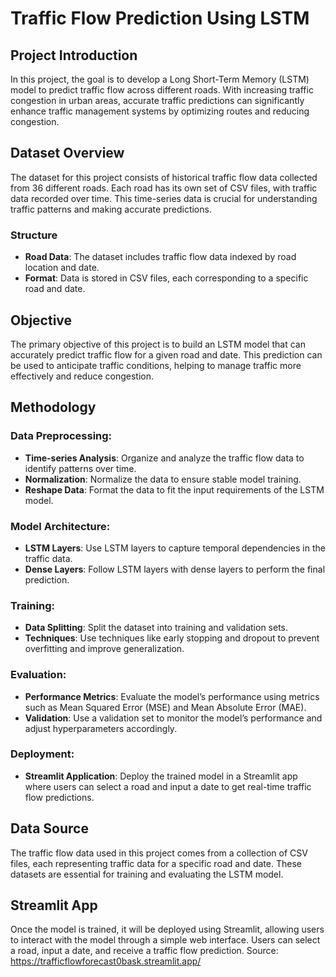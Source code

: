 # Traffic Flow Prediction Using LSTM

## Project Introduction

In this project, the goal is to develop a Long Short-Term Memory (LSTM) model to predict traffic flow across different roads. With increasing traffic congestion in urban areas, accurate traffic predictions can significantly enhance traffic management systems by optimizing routes and reducing congestion.

## Dataset Overview

The dataset for this project consists of historical traffic flow data collected from 36 different roads. Each road has its own set of CSV files, with traffic data recorded over time. This time-series data is crucial for understanding traffic patterns and making accurate predictions.

### Structure

- **Road Data**: The dataset includes traffic flow data indexed by road location and date.
- **Format**: Data is stored in CSV files, each corresponding to a specific road and date.

## Objective

The primary objective of this project is to build an LSTM model that can accurately predict traffic flow for a given road and date. This prediction can be used to anticipate traffic conditions, helping to manage traffic more effectively and reduce congestion.

## Methodology

### Data Preprocessing:

- **Time-series Analysis**: Organize and analyze the traffic flow data to identify patterns over time.
- **Normalization**: Normalize the data to ensure stable model training.
- **Reshape Data**: Format the data to fit the input requirements of the LSTM model.

### Model Architecture:

- **LSTM Layers**: Use LSTM layers to capture temporal dependencies in the traffic data.
- **Dense Layers**: Follow LSTM layers with dense layers to perform the final prediction.

### Training:

- **Data Splitting**: Split the dataset into training and validation sets.
- **Techniques**: Use techniques like early stopping and dropout to prevent overfitting and improve generalization.

### Evaluation:

- **Performance Metrics**: Evaluate the model’s performance using metrics such as Mean Squared Error (MSE) and Mean Absolute Error (MAE).
- **Validation**: Use a validation set to monitor the model’s performance and adjust hyperparameters accordingly.

### Deployment:

- **Streamlit Application**: Deploy the trained model in a Streamlit app where users can select a road and input a date to get real-time traffic flow predictions.

## Data Source

The traffic flow data used in this project comes from a collection of CSV files, each representing traffic data for a specific road and date. These datasets are essential for training and evaluating the LSTM model.

## Streamlit App

Once the model is trained, it will be deployed using Streamlit, allowing users to interact with the model through a simple web interface. Users can select a road, input a date, and receive a traffic flow prediction.
Source: https://trafficflowforecast0bask.streamlit.app/
